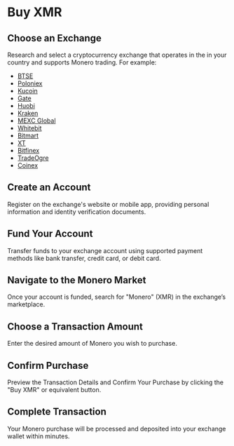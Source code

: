 # Buy XMR
## Choose an Exchange
Research and select a cryptocurrency exchange that operates in the in your country and supports Monero trading. 
For example:
* [BTSE](https://www.btse.com/)
* [Poloniex ](https://poloniex.com)
* [Kucoin ](https://www.kucoin.com)
* [Gate ](https://gate.io/)
* [Huobi ](https://www.huobi.com/)
* [Kraken ](https://www.kraken.com)
* [MEXC Global ](https://www.mexc.com/)
* [Whitebit ](https://whitebit.com)
* [Bitmart ](https://www.bitmart.com)
* [XT ](https://www.xt.com/)
* [Bitfinex ](https://www.bitfinex.com)
* [TradeOgre ](https://tradeogre.com)
* [Coinex ](https://www.coinex.com/)
## Create an Account
Register on the exchange's website or mobile app, providing personal information and identity verification documents.
## Fund Your Account
Transfer funds to your exchange account using supported payment methods like bank transfer, credit card, or debit card.
## Navigate to the Monero Market
Once your account is funded, search for "Monero" (XMR) in the exchange’s marketplace.
## Choose a Transaction Amount
Enter the desired amount of Monero you wish to purchase.
## Confirm Purchase
Preview the Transaction Details and Confirm Your Purchase by clicking the "Buy XMR" or equivalent button.
## Complete Transaction
Your Monero purchase will be processed and deposited into your exchange wallet within minutes.
